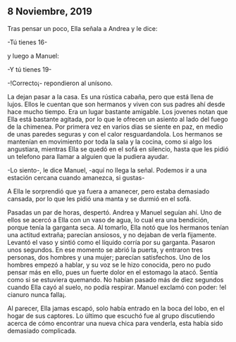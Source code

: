 ## 8 Noviembre, 2019

Tras pensar un poco, Ella señala a Andrea y le dice:

-Tú tienes 16-

y luego a Manuel:

-Y tú tienes 19-

-!Correcto¡- repondieron al unísono.

La dejan pasar a la casa. Es una rústica cabaña, pero que está llena de lujos. Ellos le cuentan que son hermanos y viven con sus padres ahí desde hace mucho tiempo. Era un lugar bastante amigable. Los jovenes notan que Ella está bastante agitada, por lo que le ofrecen un asiento al lado del fuego de la chimenea. Por primera vez en varios dias se siente en paz, en medio de unas paredes seguras y con el calor resguardandola. Los hermanos se mantenían en movimiento por toda la sala y la cocina, como si algo los angustiara, mientras Ella se quedó en el sofá en silencio, hasta que les pidió un telefono para llamar a alguien que la pudiera ayudar.

-Lo siento-, le dice Manuel, -aquí no llega la señal. Podemos ir a una estación cercana cuando amanezca, si gustas-

A Ella le sorprendió que ya fuera a amanecer, pero estaba demasiado cansada, por lo que les pidió una manta y se durmió en el sofá.

Pasadas un par de horas, despertó. Andrea y Manuel seguían ahí. Uno de ellos se acercó a Ella con un vaso de agua, lo cual era una bendición, porque tenía la garganta seca. Al tomarlo, Ella notó que los hermanos tenían una actitud extraña; parecían ansiosos, y no dejaban de verla fijamente. Levantó el vaso y sintió como el líquido corría por su garganta. Pasaron unos segundos. En ese momento se abrió la puerta, y entraron tres personas, dos hombres y una mujer; parecían satisfechos. Uno de los hombres empezó a hablar, y su voz se le hizo conocida, pero no pudo pensar más en ello, pues un fuerte dolor en el estomago la atacó. Sentía como si se estuviera quemando. No habían pasado más de diez segundos cuando Ella cayó al suelo, no podía respirar. Manuel exclamó con poder: !el cianuro nunca falla¡.

Al parecer, Ella jamas escapó, solo había entrado en la boca del lobo, en el hogar de sus captores. Lo último que escuchó fue al grupo discutiendo acerca de cómo encontrar una nueva chica para venderla, esta había sido demasiado complicada.

